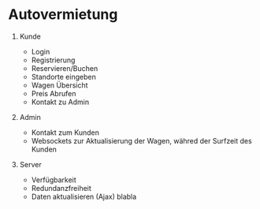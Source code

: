 Autovermietung
==============

1. Kunde
	- Login
	- Registrierung
	- Reservieren/Buchen
	- Standorte eingeben
	- Wagen Übersicht
	- Preis Abrufen
	- Kontakt zu Admin


2. Admin
	- Kontakt zum Kunden
	- Websockets zur Aktualisierung der Wagen, währed der Surfzeit des Kunden

3. Server
	- Verfügbarkeit
	- Redundanzfreiheit
	- Daten aktualisieren (Ajax)
blabla